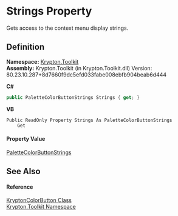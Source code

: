 # Strings Property


Gets access to the context menu display strings.



## Definition
**Namespace:** <a href="79d2eac2-21f4-54ff-7552-b20c33c30600.md">Krypton.Toolkit</a>  
**Assembly:** Krypton.Toolkit (in Krypton.Toolkit.dll) Version: 80.23.10.287+8d7660f9dc5efd033fabe008ebfb904beab6d444

**C#**
``` C#
public PaletteColorButtonStrings Strings { get; }
```
**VB**
``` VB
Public ReadOnly Property Strings As PaletteColorButtonStrings
	Get
```



#### Property Value
<a href="fffc978b-987e-3112-f32a-a3ed82dd1ce3.md">PaletteColorButtonStrings</a>

## See Also


#### Reference
<a href="bd844049-9775-3e58-cfa6-b4936491133f.md">KryptonColorButton Class</a>  
<a href="79d2eac2-21f4-54ff-7552-b20c33c30600.md">Krypton.Toolkit Namespace</a>  
